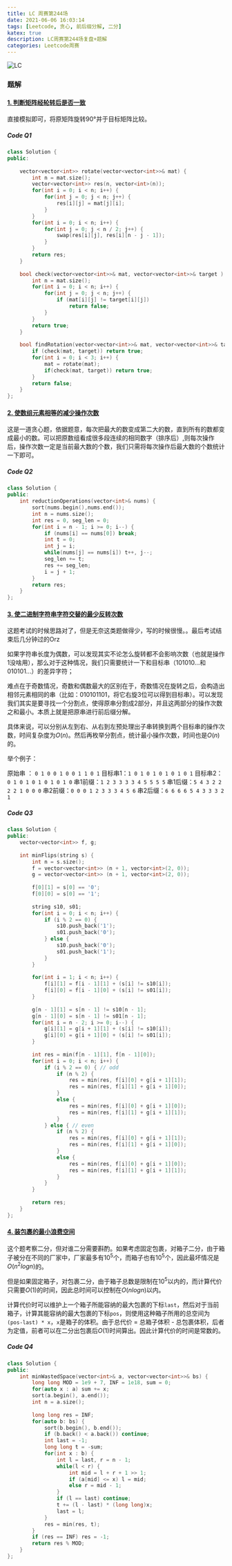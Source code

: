 ```yaml
---
title: LC 周赛第244场
date: 2021-06-06 16:03:14
tags: [Leetcode, 贪心, 前后缀分解, 二分]
katex: true
description: LC周赛第244场复盘+题解
categories: Leetcode周赛
---
```


![LC](/images/Leetcode.jpg)

<!--more-->

### **题解**

#### [1. 判断矩阵经轮转后是否一致](https://leetcode-cn.com/problems/determine-whether-matrix-can-be-obtained-by-rotation/)

直接模拟即可，将原矩阵旋转90°并于目标矩阵比较。
##### **Code Q1**
```cpp
class Solution {
public:
    
    vector<vector<int>> rotate(vector<vector<int>>& mat) {
        int n = mat.size();
        vector<vector<int>> res(n, vector<int>(n));
        for(int i = 0; i < n; i++) {
            for(int j = 0; j < n; j++) {
                res[i][j] = mat[j][i];
            }
        }
        for(int i = 0; i < n; i++) {
            for(int j = 0; j < n / 2; j++) {
                swap(res[i][j], res[i][n - j - 1]);
            }
        }
        return res;
    }
    
    bool check(vector<vector<int>>& mat, vector<vector<int>>& target ) {
        int n = mat.size();
        for(int i = 0; i < n; i++) {
            for(int j = 0; j < n; j++) {
                if (mat[i][j] != target[i][j]) 
                    return false;
            }
        }
        return true;
    }
    
    bool findRotation(vector<vector<int>>& mat, vector<vector<int>>& target) {
        if (check(mat, target)) return true;
        for(int i = 0; i < 3; i++) {
            mat = rotate(mat);
            if(check(mat, target)) return true;
        }
        return false;
    }
};

```

#### [2. 使数组元素相等的减少操作次数](https://leetcode-cn.com/problems/reduction-operations-to-make-the-array-elements-equal/)

这是一道贪心题，依据题意，每次把最大的数变成第二大的数，直到所有的数都变成最小的数。可以把原数组看成很多段连续的相同数字（排序后）,则每次操作后，操作次数一定是当前最大数的个数，我们只需将每次操作后最大数的个数统计一下即可。

##### **Code Q2**
```cpp
class Solution {
public:
    int reductionOperations(vector<int>& nums) {
        sort(nums.begin(),nums.end());
        int n = nums.size();
        int res = 0, seg_len = 0;
        for(int i = n - 1; i >= 0; i--) {
            if (nums[i] == nums[0]) break;
            int t = 0;
            int j = i;
            while(nums[j] == nums[i]) t++, j--;
            seg_len += t;
            res += seg_len;
            i = j + 1;
        }
        return res;
    }
};
```
#### [3. 使二进制字符串字符交替的最少反转次数](https://leetcode-cn.com/problems/minimum-number-of-flips-to-make-the-binary-string-alternating/)

这题考试的时候思路对了，但是无奈这类题做得少，写的时候很慢。。最后考试结束后几分钟过的Orz

如果字符串长度为偶数，可以发现其实不论怎么旋转都不会影响次数（也就是操作1没啥用），那么对于这种情况，我们只需要统计一下和目标串（101010...和010101...）的差异字符；

难点在于奇数情况，奇数和偶数最大的区别在于，奇数情况在旋转之后，会构造出相邻元素相同的串（比如：010101101，将它右旋3位可以得到目标串）。可以发现我们其实是要寻找一个分割点，使得原串分割成2部分，并且这两部分的操作次数之和最小。本质上就是把原串进行前后缀分解。

具体来说，可以分别从左到右、从右到左预处理出子串转换到两个目标串的操作次数，时间复杂度为$O(n)$。然后再枚举分割点，统计最小操作次数，时间也是$O(n)$的。

举个例子：

原始串  ： `0 1 0 0 1 0 0 1 1 0 1`
目标串1：`1 0 1 0 1 0 1 0 1 0 1`
目标串2：`0 1 0 1 0 1 0 1 0 1 0`
串1前缀：`1 2 3 3 3 3 4 5 5 5 5`
串1后缀：`5 4 3 2 2 2 2 1 0 0 0`
串2前缀：`0 0 0 1 2 3 3 3 4 5 6`
串2后缀：`6 6 6 6 5 4 3 3 3 2 1`

##### **Code Q3**
```cpp
class Solution {
public:
    vector<vector<int>> f, g;
    
    int minFlips(string s) {
        int n = s.size();
        f = vector<vector<int>> (n + 1, vector<int>(2, 0));
        g = vector<vector<int>> (n + 1, vector<int>(2, 0));
        
        f[0][1] = s[0] == '0';
        f[0][0] = s[0] == '1';
        
        string s10, s01;
        for(int i = 0; i < n; i++) {
            if (i % 2 == 0) {
                s10.push_back('1');
                s01.push_back('0');
            } else {
                s10.push_back('0');
                s01.push_back('1');
            }
        }
        
        for(int i = 1; i < n; i++) {
            f[i][1] = f[i - 1][1] + (s[i] != s10[i]);
            f[i][0] = f[i - 1][0] + (s[i] != s01[i]);
        }
        
        g[n - 1][1] = s[n - 1] != s10[n - 1];
        g[n - 1][0] = s[n - 1] != s01[n - 1];
        for(int i = n - 2; i >= 0; i--) {
            g[i][1] = g[i + 1][1] + (s[i] != s10[i]);
            g[i][0] = g[i + 1][0] + (s[i] != s01[i]);
        }
        
        int res = min(f[n - 1][1], f[n - 1][0]);
        for(int i = 0; i < n; i++) {
            if (i % 2 == 0) { // odd
                if (n % 2) {
                    res = min(res, f[i][0] + g[i + 1][1]);
                    res = min(res, f[i][1] + g[i + 1][0]);   
                }
                else {
                    res = min(res, f[i][0] + g[i + 1][0]);
                    res = min(res, f[i][1] + g[i + 1][1]);   
                }
            } else { // even
                if (n % 2) {
                    res = min(res, f[i][0] + g[i + 1][1]);
                    res = min(res, f[i][1] + g[i + 1][0]);   
                }
                else {
                    res = min(res, f[i][0] + g[i + 1][0]);
                    res = min(res, f[i][1] + g[i + 1][1]);   
                }
            }
        }
        
        return res;
    }
};
```


#### [4. 装包裹的最小浪费空间](https://leetcode-cn.com/problems/minimum-space-wasted-from-packaging/)

这个题考察二分，但对谁二分需要斟酌。如果考虑固定包裹，对箱子二分，由于箱子被分在不同的厂家中，厂家最多有$10^5$个，而箱子也有$10^5$个，因此最坏情况是$O(n^2logn)$的。

但是如果固定箱子，对包裹二分，由于箱子总数是限制在$10^5$以内的，而计算代价只需要$O(1)$的时间，因此总时间可以控制在$O(nlogn)$以内。

计算代价时可以维护上一个箱子所能容纳的最大包裹的下标`last`，然后对于当前箱子，计算其能容纳的最大包裹的下标`pos`，则使用这种箱子所用的总空间为`(pos-last) * x`，`x`是箱子的体积。由于总代价 = 总箱子体积 - 总包裹体积，后者为定值，前者可以在二分出包裹后$O(1)$时间算出。因此计算代价的时间是常数的。


##### **Code Q4**
```cpp
class Solution {
public:
    int minWastedSpace(vector<int>& a, vector<vector<int>>& bs) {
        long long MOD = 1e9 + 7, INF = 1e18, sum = 0;
        for(auto x : a) sum += x;
        sort(a.begin(), a.end());
        int n = a.size();
        
        long long res = INF;
        for(auto b: bs) {
            sort(b.begin(), b.end());
            if (b.back() < a.back()) continue;
            int last = -1;
            long long t = -sum;
            for(int x : b) {
                int l = last, r = n - 1;
                while(l < r) {
                    int mid = l + r + 1 >> 1;
                    if (a[mid] <= x) l = mid;
                    else r = mid - 1;
                }
                if (l == last) continue;
                t += (l - last) * (long long)x;
                last = l;
            }
            res = min(res, t);
        }
        if (res == INF) res = -1;
        return res % MOD;
    }
};
```